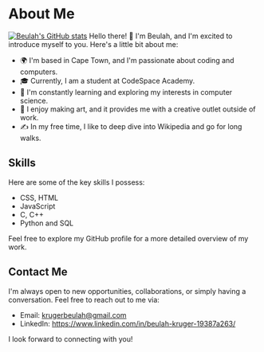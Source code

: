 # About Me
[![Beulah's GitHub stats](https://github-readme-stats.vercel.app/api?username=beulahkr)](https://github.com/anuraghazra/github-readme-stats)
Hello there! 👋 I'm Beulah, and I'm excited to introduce myself to you. Here's a little bit about me:

- 🌍 I'm based in Cape Town, and I'm passionate about coding and computers.
- 🎓 Currently, I am a student at CodeSpace Academy.
- 🌱 I'm constantly learning and exploring my interests in computer science.
- 🚀 I enjoy making art, and it provides me with a creative outlet outside of work.
- ✍️ In my free time, I like to deep dive into Wikipedia and go for long walks.

## Skills

Here are some of the key skills I possess:

- CSS, HTML
- JavaScript
- C, C++
- Python and SQL


Feel free to explore my GitHub profile for a more detailed overview of my work.

## Contact Me

I'm always open to new opportunities, collaborations, or simply having a conversation. Feel free to reach out to me via:

- Email: krugerbeulah@gmail.com
- LinkedIn: https://www.linkedin.com/in/beulah-kruger-19387a263/

I look forward to connecting with you!


